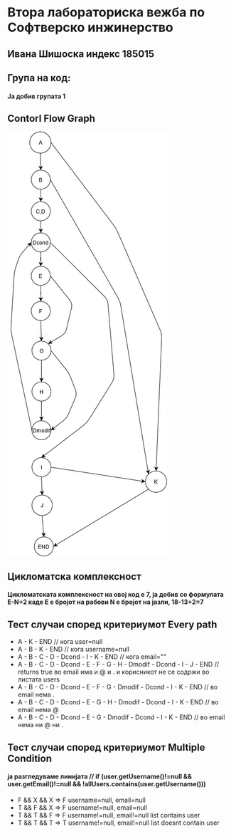 # Втора лабораториска вежба по Софтверско инжинерство

## Ивана Шишоска индекс 185015
## Група на код:
#### Ја добив групата 1
## Contorl Flow Graph
![Diagram](https://github.com/IvanaShishoska/SI_lab2_185015/blob/master/Untitled%20Diagram.jpg?raw=true)
## Цикломатска комплексност
#### Цикломатската комплексност на овој код е 7, ја добив со формулата E-N+2 каде Е е бројот на рабови N е бројот на јазли, 18-13+2=7
## Тест случаи според критериумот Every path
* А - К - ЕND // кога user=null
* A - B - K - END // кога username=null
* A - B - C - D - Dcond - I - K - END // кога email=""
* A - B - C - D - Dcond - E - F - G - H - Dmodif - Dcond - I - J - END // returns true во email има и @ и . и корисникот не се содржи во листата users
* A - B - C - D - Dcond - E - F - G - Dmodif - Dcond - I - K - END // во email нема .
* A - B - C - D - Dcond - E - G - H - Dmodif - Dcond - I - K - END // во email нема @
* A - B - C - D - Dcond - E - G - Dmodif - Dcond - I - K - END // во email нема ни @ ни .


## Тест случаи според критериумот Multiple Condition
#### ја разгледуваме линијата //  if (user.getUsername()!=null && user.getEmail()!=null && !allUsers.contains(user.getUsername()))
* F && X && X => F username=null, email=null
* T && F && X => F username!=null, email=null 
* T && T && F => F username!=null, email!=null list contains user
* T && T && T => T username!=null, email!=null list doesnt contain user




